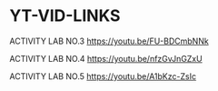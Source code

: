# YT-VID-LINKS

ACTIVITY LAB NO.3
https://youtu.be/FU-BDCmbNNk

ACTIVITY LAB NO.4
https://youtu.be/nfzGvJnGZxU

ACTIVITY LAB NO.5
https://youtu.be/A1bKzc-ZsIc
